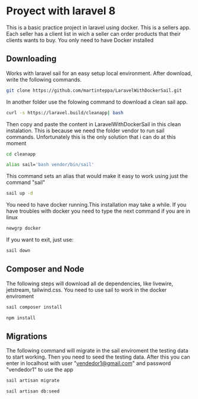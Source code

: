 # Proyect with laravel 8  

This is a basic practice project in laravel using docker. This is a sellers app. Each seller has a client list in wich a seller can order products that their clients wants to buy. You only need to have Docker installed

## Downloading 
Works with laravel sail for an easy setup local environment.  After download, write the following commands. 
 
```bash 
git clone https://github.com/martinteppa/LaravelWithDockerSail.git
```

In another folder use the folowing command to download a clean sail app. 

```bash 
curl -s https://laravel.build/cleanapp| bash
```
Then copy and paste the content in LaravelWithDockerSail in this clean instalation. This is because we need the folder vendor to run sail commands. Unfortunately this is the only solution that i can do at this moment

```bash 
cd cleanapp
```


```bash 
alias sail='bash vendor/bin/sail'
```
This command sets an alias that would make it easy to work using just the command "sail"


```bash 
sail up -d
```
You need to have docker running.This installation may take a while. If you have troubles with docker you need to type the next command if you are in linux
```bash 
newgrp docker
```
If you want to exit, just use: 
```bash 
sail down
```


## Composer and Node

The following steps will download all de dependencies, like livewire, jetstream, tailwind.css. You need to use sail to work in the docker enviroment
```bash 
sail composer install
```

```bash 
npm install
```

## Migrations
The following command will migrate in the sail enviroment the testing data to start working. Then you need to seed the testing data. After this you can enter in localhost with user "vendedor1@gmail.com" and password "vendedor1" to use the app

```bash 
sail artisan migrate
```

```bash  
sail artisan db:seed
```
